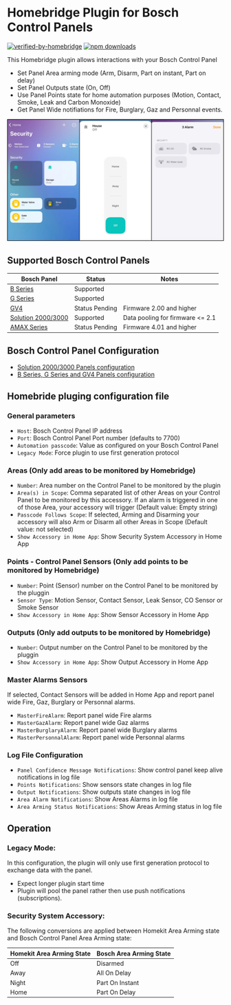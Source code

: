 
# Homebridge Plugin for Bosch Control Panels
[![verified-by-homebridge](https://badgen.net/badge/homebridge/verified/purple)](https://github.com/homebridge/homebridge/wiki/Verified-Plugins)
[![npm downloads](https://badgen.net/npm/dt/homebridge-boschcontrolpanel_bgseries)](https://www.npmjs.com/package/homebridge-boschcontrolpanel_bgseries)


This Homebridge plugin allows interactions with your Bosch Control Panel

* Set Panel Area arming mode (Arm, Disarm, Part on instant, Part on delay)
* Set Panel Outputs state (On, Off)
* Use Panel Points state for home automation purposes (Motion, Contact, Smoke, Leak and Carbon Monoxide)
* Get Panel Wide notifiations for Fire, Burglary, Gaz and Personnal events. 

![Screenshot](BG6.jpg)

## Supported Bosch Control Panels
| Bosch Panel  | Status | Notes |
| ------ | ------ |  ------ |
| [B Series](https://resources-boschsecurity-cdn.azureedge.net/public/documents/B_Series_Quick_Selec_Commercial_Brochure_enUS_23341998603.pdf) |Supported|  |
| [G Series](https://resources-boschsecurity-cdn.azureedge.net/public/documents/Bosch_G_Series_Quick_Commercial_Brochure_enUS_23390517387.pdf) |Supported |  |
| [GV4](https://resources-boschsecurity-cdn.azureedge.net/public/documents/Bosch_G_Series_Quick_Commercial_Brochure_enUS_23390517387.pdf) |Status Pending | Firmware 2.00 and higher |
| [Solution 2000/3000](https://media.boschsecurity.com/fs/media/pb/images/products/intrusion_alarm/solution_2000___3000/Solution-2000-3000-Brochure-2021.pdf) | Supported | Data pooling for firmware <= 2.1 |
| [AMAX Series](https://resources-boschsecurity-cdn.azureedge.net/public/documents/AMAX_panel_family_Installation_Manual_frFR_15867163019.pdf) | Status Pending| Firmware 4.01 and higher |


## Bosch Control Panel Configuration
- [Solution 2000/3000 Panels configuration]()
- [B Series, G Series and GV4 Panels configuration]()

## Homebride pluging configuration file
### General parameters
* `Host`:  Bosch Control Panel IP address
* `Port`:  Bosch Control Panel Port number (defaults to 7700)
* `Automation passcode`: Value as configured on your Bosch Control Panel
* `Legacy Mode`: Force plugin to use first generation protocol
### Areas (Only add areas to be monitored by Homebridge)
* `Number`: Area number on the Control Panel to be monitored by the plugin
* `Area(s) in Scope`: Comma separated list of other Areas on your Control Panel to be monitored by this accessory. If an alarm is triggered in one of those Area, your accessory will trigger (Default value: Empty string)
* `Passcode Follows Scope`: If selected, Arming and Disarming your accessory will also Arm or Disarm all other Areas in Scope (Default value: not selected)
* `Show Accessory in Home App`: Show Security System Accessory in Home App
### Points - Control Panel Sensors (Only add points to be monitored by Homebridge)
* `Number`: Point (Sensor) number on the Control Panel to be monitored by the pluggin
* `Sensor Type`: Motion Sensor, Contact Sensor, Leak Sensor, CO Sensor or Smoke Sensor
* `Show Accessory in Home App`: Show Sensor Accessory in Home App 
### Outputs (Only add outputs to be monitored by Homebridge)
* `Number`: Output number on the Control Panel to be monitored by the pluggin
* `Show Accessory in Home App`: Show Output Accessory in Home App
### Master Alarms Sensors
If selected, Contact Sensors will be added in Home App and report panel wide Fire, Gaz, Burglary or Personnal alarms.
* `MasterFireAlarm`: Report panel wide Fire alarms
* `MasterGazAlarm`: Report panel wide Gaz alarms
* `MasterBurglaryAlarm`: Report panel wide Burglary alarms
* `MasterPersonnalAlarm`: Report panel wide Personnal alarms
### Log File Configuration
* `Panel Confidence Message Notifications`: Show control panel keep alive notifications in log file
* `Points Notifications`: Show sensors state changes in log file
* `Output Notifications`: Show outputs state changes in log file
* `Area Alarm Notifications`: Show Areas Alarms in log file
* `Area Arming Status Notifications`: Show Areas Arming status in log file

## Operation
### Legacy Mode:
In this configuration, the plugin will only use first generation protocol to exchange data with the panel.
* Expect longer plugin start time 
* Plugin will pool the panel rather then use push notifications (subscriptions). 

### Security System Accessory:
The following conversions are applied between Homekit Area Arming state and Bosch Control Panel Area Arming state: 

| Homekit Area Arming State | Bosch Area Arming State|
| ------ | ------ | 
| Off | Disarmed
| Away | All On Delay
| Night | Part On Instant
| Home | Part On Delay

